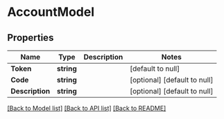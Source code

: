# AccountModel

## Properties
Name | Type | Description | Notes
------------ | ------------- | ------------- | -------------
**Token** | **string** |  | [default to null]
**Code** | **string** |  | [optional] [default to null]
**Description** | **string** |  | [optional] [default to null]

[[Back to Model list]](../README.md#documentation-for-models) [[Back to API list]](../README.md#documentation-for-api-endpoints) [[Back to README]](../README.md)


